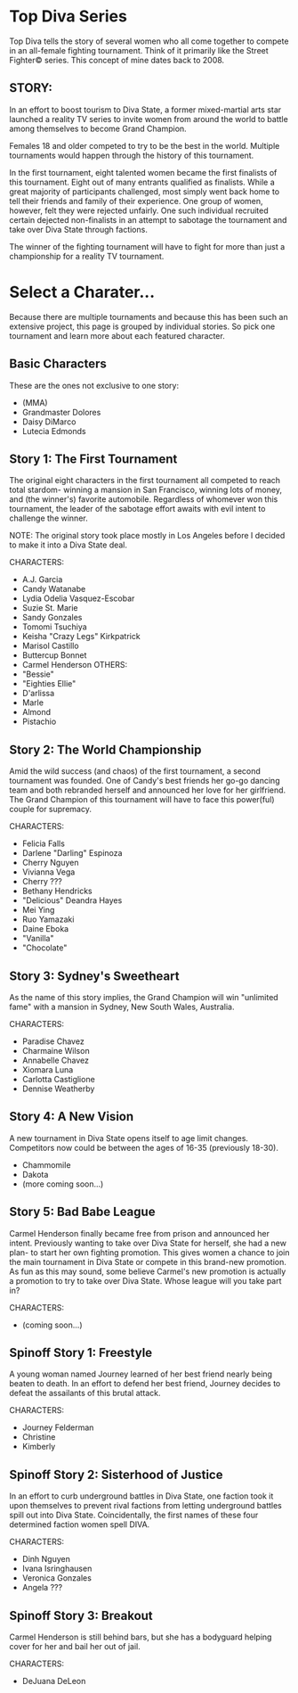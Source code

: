 # Top Diva Series
Top Diva tells the story of several women who all come together to compete in an all-female fighting tournament.  Think of it primarily like the Street Fighter&copy; series.  This concept of mine dates back to 2008.

## STORY:
In an effort to boost tourism to Diva State, a former mixed-martial arts star launched a reality TV series to invite women from around the world to battle among themselves to become Grand Champion.

Females 18 and older competed to try to be the best in the world.  Multiple tournaments would happen through the history of this tournament.

In the first tournament, eight talented women became the first finalists of this tournament.  Eight out of many entrants qualified as finalists.  While a great majority of participants challenged, most simply went back home to tell their friends and family of their experience.  One group of women, however, felt they were rejected unfairly.  One such individual recruited certain dejected non-finalists in an attempt to sabotage the tournament and take over Diva State through factions.

The winner of the fighting tournament will have to fight for more than just a championship for a reality TV tournament.





# Select a Charater...
Because there are multiple tournaments and because this has been such an extensive project, this page is grouped by individual stories.  So pick one tournament and learn more about each featured character.

## Basic Characters
These are the ones not exclusive to one story:

- (MMA)
- Grandmaster Dolores
- Daisy DiMarco
- Lutecia Edmonds

## Story 1: The First Tournament
The original eight characters in the first tournament all competed to reach total stardom- winning a mansion in San Francisco, winning lots of money, and (the winner's) favorite automobile.  Regardless of whomever won this tournament, the leader of the sabotage effort awaits with evil intent to challenge the winner.

NOTE: The original story took place mostly in Los Angeles before I decided to make it into a Diva State deal.

CHARACTERS:
- A.J. Garcia
- Candy Watanabe
- Lydia Odelia Vasquez-Escobar
- Suzie St. Marie
- Sandy Gonzales
- Tomomi Tsuchiya
- Keisha "Crazy Legs" Kirkpatrick
- Marisol Castillo
- Buttercup Bonnet
- Carmel Henderson
OTHERS:
- "Bessie"
- "Eighties Ellie"
- D'arlissa
- Marle
- Almond
- Pistachio

## Story 2: The World Championship
Amid the wild success (and chaos) of the first tournament, a second tournament was founded.  One of Candy's best friends her go-go dancing team and both rebranded herself and announced her love for her girlfriend.  The Grand Champion of this tournament will have to face this power(ful) couple for supremacy.

CHARACTERS:
- Felicia Falls
- Darlene "Darling" Espinoza
- Cherry Nguyen
- Vivianna Vega
- Cherry ???
- Bethany Hendricks
- "Delicious" Deandra Hayes
- Mei Ying
- Ruo Yamazaki
- Daine Eboka
- "Vanilla"
- "Chocolate"

## Story 3: Sydney's Sweetheart
As the name of this story implies, the Grand Champion will win "unlimited fame" with a mansion in Sydney, New South Wales, Australia.

CHARACTERS:
- Paradise Chavez
- Charmaine Wilson
- Annabelle Chavez
- Xiomara Luna
- Carlotta Castiglione
- Dennise Weatherby

## Story 4: A New Vision
A new tournament in Diva State opens itself to age limit changes.  Competitors now could be between the ages of 16-35 (previously 18-30).

- Chammomile
- Dakota
- (more coming soon...)

## Story 5: Bad Babe League
Carmel Henderson finally became free from prison and announced her intent.  Previously wanting to take over Diva State for herself, she had a new plan- to start her own fighting promotion.  This gives women a chance to join the main tournament in Diva State or compete in this brand-new promotion.  As fun as this may sound, some believe Carmel's new promotion is actually a promotion to try to take over Diva State.  Whose league will you take part in?

CHARACTERS:
- (coming soon...)

## Spinoff Story 1: Freestyle
A young woman named Journey learned of her best friend nearly being beaten to death.  In an effort to defend her best friend, Journey decides to defeat the assailants of this brutal attack.

CHARACTERS:
- Journey Felderman
- Christine
- Kimberly

## Spinoff Story 2: Sisterhood of Justice
In an effort to curb underground battles in Diva State, one faction took it upon themselves to prevent rival factions from letting underground battles spill out into Diva State.  Coincidentally, the first names of these four determined faction women spell DIVA.

CHARACTERS:
- Dinh Nguyen
- Ivana Isringhausen
- Veronica Gonzales
- Angela ???

## Spinoff Story 3: Breakout
Carmel Henderson is still behind bars, but she has a bodyguard helping cover for her and bail her out of jail.

CHARACTERS:
- DeJuana DeLeon